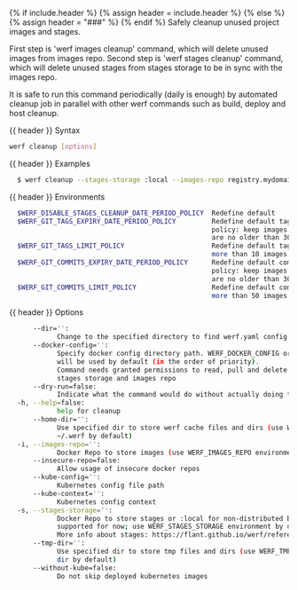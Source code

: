 {% if include.header %}
{% assign header = include.header %}
{% else %}
{% assign header = "###" %}
{% endif %}
Safely cleanup unused project images and stages.

First step is 'werf images cleanup' command, which will delete unused images from images repo. 
Second step is 'werf stages cleanup' command, which will delete unused stages from stages storage 
to be in sync with the images repo.

It is safe to run this command periodically (daily is enough) by automated cleanup job in parallel 
with other werf commands such as build, deploy and host cleanup.

{{ header }} Syntax

```bash
werf cleanup [options]
```

{{ header }} Examples

```bash
  $ werf cleanup --stages-storage :local --images-repo registry.mydomain.com/myproject
```

{{ header }} Environments

```bash
  $WERF_DISABLE_STAGES_CLEANUP_DATE_PERIOD_POLICY  Redefine default 
  $WERF_GIT_TAGS_EXPIRY_DATE_PERIOD_POLICY         Redefine default tags expiry date period 
                                                   policy: keep images built for git tags, that 
                                                   are no older than 30 days since build time
  $WERF_GIT_TAGS_LIMIT_POLICY                      Redefine default tags limit policy: keep no 
                                                   more than 10 images built for git tags
  $WERF_GIT_COMMITS_EXPIRY_DATE_PERIOD_POLICY      Redefine default commits expiry date period 
                                                   policy: keep images built for git commits, that 
                                                   are no older than 30 days since build time
  $WERF_GIT_COMMITS_LIMIT_POLICY                   Redefine default commits limit policy: keep no 
                                                   more than 50 images built for git commits
```

{{ header }} Options

```bash
      --dir='':
            Change to the specified directory to find werf.yaml config
      --docker-config='':
            Specify docker config directory path. WERF_DOCKER_CONFIG or DOCKER_CONFIG or ~/.docker 
            will be used by default (in the order of priority).
            Command needs granted permissions to read, pull and delete images from the specified 
            stages storage and images repo
      --dry-run=false:
            Indicate what the command would do without actually doing that
  -h, --help=false:
            help for cleanup
      --home-dir='':
            Use specified dir to store werf cache files and dirs (use WERF_HOME environment or 
            ~/.werf by default)
  -i, --images-repo='':
            Docker Repo to store images (use WERF_IMAGES_REPO environment by default)
      --insecure-repo=false:
            Allow usage of insecure docker repos
      --kube-config='':
            Kubernetes config file path
      --kube-context='':
            Kubernetes config context
  -s, --stages-storage='':
            Docker Repo to store stages or :local for non-distributed build (only :local is 
            supported for now; use WERF_STAGES_STORAGE environment by default).
            More info about stages: https://flant.github.io/werf/reference/build/stages.html
      --tmp-dir='':
            Use specified dir to store tmp files and dirs (use WERF_TMP environment or system tmp 
            dir by default)
      --without-kube=false:
            Do not skip deployed kubernetes images
```


